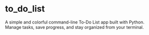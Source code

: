 # to_do_list
A simple and colorful command-line To-Do List app built with Python. Manage tasks, save progress, and stay organized from your terminal.
